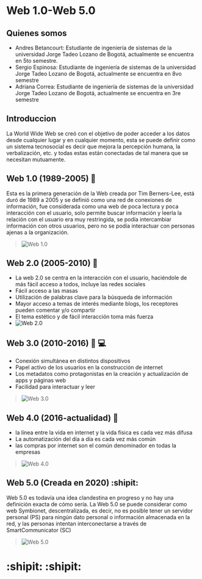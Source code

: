 # Web 1.0-Web 5.0
## Quienes somos
- Andres Betancourt: Estudiante de ingeniería de sistemas de la universidad Jorge Tadeo Lozano de Bogotá, actualmente se encuentra en 5to semestre.
- Sergio Espinosa: Estudiante de ingeniería de sistemas de la universidad Jorge Tadeo Lozano de Bogotá, actualmente se encuentra en 8vo semestre
- Adriana Correa: Estudiante de ingeniería de sistemas de la universidad Jorge Tadeo Lozano de Bogotá, actualmente se encuentra en  3re semestre
## Introduccion
La World Wide Web se creó con el objetivo de poder acceder a los datos desde cualquier lugar y en cualquier momento, esta se puede definir como un sistema tecnosocial es decir que mejora la percepción humana, la verbalización, etc. y todas estas están conectadas de tal manera que se necesitan mutuamente.
## Web 1.0  (1989-2005) :office:
Esta es la primera generación de la Web creada por Tim Berners-Lee, está duró de 1989 a 2005 y se definió como una red de conexiones de información, fue considerada como una web de poca lectura y poca interacción con el usuario, solo permite buscar información y leerla la relación con el usuario era muy restringida, se podía intercambiar información con otros usuarios, pero no se podía interactuar con personas ajenas a la organización.
> ![Web 1.0](https://www.hazhistoria.net/sites/default/files/web1_0.png)
## Web 2.0 (2005-2010) :mega:
- La web 2.0 se centra en la interacción con el usuario, haciéndole de  más fácil acceso a todos, incluye las redes sociales 
- Fácil acceso a las masas
- Utilización de palabras clave para la búsqueda de información 
- Mayor acceso a temas de interés mediante blogs, los receptores pueden comentar y/o compartir 
- El tema estético y de fácil interacción toma más fuerza
- ![Web 2.0](https://www.hazhistoria.net/sites/default/files/web2_0.png)
## Web 3.0 (2010-2016) :iphone: :computer:
- Conexión simultánea en distintos dispositivos
- Papel activo de los usuarios en la construcción de internet
- Los metadatos como protagonistas en la creación y actualización de apps y páginas web 
- Facilidad para interactuar y leer 
> ![Web 3.0](https://disenowebakus.net/imagenes/articulos/web-3.jpg)
## Web 4.0 (2016-actualidad) :page_with_curl: 
- la línea entre la vida en internet y la vida física es cada vez más difusa
- La automatización del día a día es cada vez más común 
- las compras por internet son el común denominador en todas la empresas 
> ![Web 4.0](https://disenowebakus.net/imagenes/articulos/web-4.jpg)
## Web 5.0 (Creada en 2020) :shipit: 
Web 5.0 es todavía una idea clandestina en progreso y no hay una definición exacta de cómo sería. La Web 5.0 se puede considerar como web Symbionet, descentralizada, es decir, no es posible tener un servidor personal (PS) para ningún dato personal o información almacenada en la red, y las personas intentan interconectarse a través de SmartCommunicator (SC)
> ![Web 5.0](https://s3.amazonaws.com/s3.timetoast.com/public/uploads/photo/16263222/image/6080017e75fa706a21fd15839b5c9f6d)
# :shipit: :shipit:
